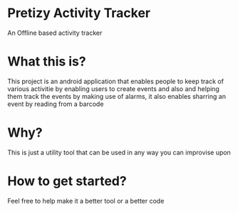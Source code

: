 # Pretizy Activity Tracker
An Offline based activity tracker

# What this is?
This project is an android application that enables people to keep track of various activitie by enabling users to create events and also 
and helping them track the events by making use of alarms, it also enables sharring an event by reading from a barcode

# Why?
This is just a utility tool that can be used in any way you can improvise upon

# How to get started?
Feel free to help make it a better tool or a better code



